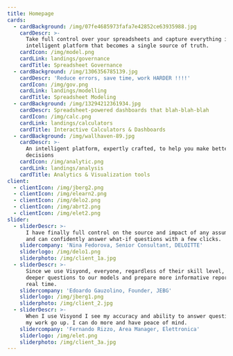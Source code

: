 ```yaml
---
title: Homepage
cards:
  - cardBackground: /img/07fe4685973fafa7e42852ce63935988.jpg
    cardDescr: >-
      Take full control over your spreadsheets and capture everything in an
      intelligent platform that becomes a single source of truth.
    cardIcon: /img/model.png
    cardLink: landings/governance
    cardTitle: Spreadsheet Governance
  - cardBackground: /img/1306356785139.jpg
    cardDescr: 'Reduce errors, save time, work HARDER !!!!'
    cardIcon: /img/gov.png
    cardLink: landings/modelling
    cardTitle: Spreadsheet Modeling
  - cardBackground: /img/13294212361934.jpg
    cardDescr: Spreadsheet-powered dashboards that blah-blah-blah
    cardIcon: /img/calc.png
    cardLink: landings/calculators
    cardTitle: Interactive Calculators & Dashboards
  - cardBackground: /img/wallhaven-89.jpg
    cardDescr: >-
      An intelligent platform, expertly crafted, to help you make better
      decisions
    cardIcon: /img/analytic.png
    cardLink: landings/analysis
    cardTitle: Analytics & Visualization tools
client:
  - clientIcon: /img/jberg2.png
  - clientIcon: /img/elearn2.png
  - clientIcon: /img/delo2.png
  - clientIcon: /img/abrt2.png
  - clientIcon: /img/elet2.png
slider:
  - sliderDescr: >-
      I have finally full control on the source and impact of any assumptions,
      and can confidently answer what-if questions with a few clicks.
    slidercompany: 'Nina Fedorova, Senior Consultant, DELOITTE'
    sliderlogo: /img/delo1.png
    sliderphoto: /img/client_1a.jpg
  - sliderDescr: >-
      Since we use Visyond, everyone, regardless of their skill level, can ask
      deeper questions to our models and prepare more informative reports in
      real time.
    slidercompany: 'Edoardo Gauzolino, Founder, JEBG'
    sliderlogo: /img/jberg1.png
    sliderphoto: /img/client_2.jpg
  - sliderDescr: >-
      When I use Visyond I see my accuracy and ability to answer questions about
      my work go up. I can do more and have peace of mind.
    slidercompany: 'Fernando Rizzo, Area Manager, Elettronica'
    sliderlogo: /img/elet.png
    sliderphoto: /img/client_3a.jpg
---
```



